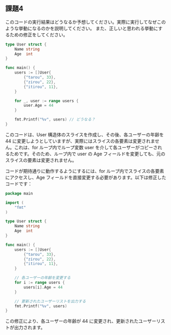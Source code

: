 ## 課題4
このコードの実行結果はどうなるか予想してください。実際に実行してなぜこのような挙動になるのかを説明してください。 また、正しいと思われる挙動にするための修正をしてください。

```go
type User struct {
	Name string
	Age  int
}

func main() {
	users := []User{
		{"tarou", 33},
		{"zirou", 22},
		{"itirou", 11},
	}

	for _, user := range users {
		user.Age = 44
	}

	fmt.Printf("%v", users) // どうなる？
}
```

このコードは、User 構造体のスライスを作成し、その後、各ユーザーの年齢を 44 に変更しようとしていますが、実際にはスライスの各要素は変更されません。これは、for ループ内でループ変数 user を介して各ユーザーがコピーされるためです。そのため、ループ内で user の Age フィールドを変更しても、元のスライスの要素は変更されません。

コードが期待通りに動作するようにするには、for ループ内でスライスの各要素にアクセスし、Age フィールドを直接変更する必要があります。以下は修正したコードです：

```go
package main

import (
	"fmt"
)

type User struct {
	Name string
	Age  int
}

func main() {
	users := []User{
		{"tarou", 33},
		{"zirou", 22},
		{"itirou", 11},
	}

	// 各ユーザーの年齢を変更する
	for i := range users {
		users[i].Age = 44
	}

	// 更新されたユーザーリストを出力する
	fmt.Printf("%v", users)
}
```
この修正により、各ユーザーの年齢が 44 に変更され、更新されたユーザーリストが出力されます。
